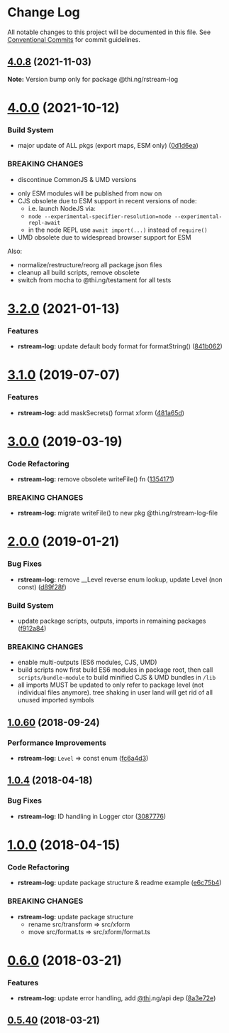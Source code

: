 # Change Log

All notable changes to this project will be documented in this file.
See [Conventional Commits](https://conventionalcommits.org) for commit guidelines.

## [4.0.8](https://github.com/thi-ng/umbrella/compare/@thi.ng/rstream-log@4.0.7...@thi.ng/rstream-log@4.0.8) (2021-11-03)

**Note:** Version bump only for package @thi.ng/rstream-log





# [4.0.0](https://github.com/thi-ng/umbrella/compare/@thi.ng/rstream-log@3.2.33...@thi.ng/rstream-log@4.0.0) (2021-10-12)


### Build System

* major update of ALL pkgs (export maps, ESM only) ([0d1d6ea](https://github.com/thi-ng/umbrella/commit/0d1d6ea9fab2a645d6c5f2bf2591459b939c09b6))


### BREAKING CHANGES

* discontinue CommonJS & UMD versions

- only ESM modules will be published from now on
- CJS obsolete due to ESM support in recent versions of node:
  - i.e. launch NodeJS via:
  - `node --experimental-specifier-resolution=node --experimental-repl-await`
  - in the node REPL use `await import(...)` instead of `require()`
- UMD obsolete due to widespread browser support for ESM

Also:
- normalize/restructure/reorg all package.json files
- cleanup all build scripts, remove obsolete
- switch from mocha to @thi.ng/testament for all tests






#  [3.2.0](https://github.com/thi-ng/umbrella/compare/@thi.ng/rstream-log@3.1.55...@thi.ng/rstream-log@3.2.0) (2021-01-13)

###  Features

- **rstream-log:** update default body format for formatString() ([841b062](https://github.com/thi-ng/umbrella/commit/841b06271362c6941176b057d1bfab363c07d104))

#  [3.1.0](https://github.com/thi-ng/umbrella/compare/@thi.ng/rstream-log@3.0.14...@thi.ng/rstream-log@3.1.0) (2019-07-07)

###  Features

- **rstream-log:** add maskSecrets() format xform ([481a65d](https://github.com/thi-ng/umbrella/commit/481a65d))

#  [3.0.0](https://github.com/thi-ng/umbrella/compare/@thi.ng/rstream-log@2.0.12...@thi.ng/rstream-log@3.0.0) (2019-03-19)

###  Code Refactoring

- **rstream-log:** remove obsolete writeFile() fn ([1354171](https://github.com/thi-ng/umbrella/commit/1354171))

###  BREAKING CHANGES

- **rstream-log:** migrate writeFile() to new pkg @thi.ng/rstream-log-file

#  [2.0.0](https://github.com/thi-ng/umbrella/compare/@thi.ng/rstream-log@1.0.76...@thi.ng/rstream-log@2.0.0) (2019-01-21)

###  Bug Fixes

- **rstream-log:** remove __Level reverse enum lookup, update Level (non const) ([d89f28f](https://github.com/thi-ng/umbrella/commit/d89f28f))

###  Build System

- update package scripts, outputs, imports in remaining packages ([f912a84](https://github.com/thi-ng/umbrella/commit/f912a84))

###  BREAKING CHANGES

- enable multi-outputs (ES6 modules, CJS, UMD)
- build scripts now first build ES6 modules in package root, then call   `scripts/bundle-module` to build minified CJS & UMD bundles in `/lib`
- all imports MUST be updated to only refer to package level   (not individual files anymore). tree shaking in user land will get rid of   all unused imported symbols

##  [1.0.60](https://github.com/thi-ng/umbrella/compare/@thi.ng/rstream-log@1.0.59...@thi.ng/rstream-log@1.0.60) (2018-09-24)

###  Performance Improvements

- **rstream-log:** `Level` => const enum ([fc6a4d3](https://github.com/thi-ng/umbrella/commit/fc6a4d3))

##  [1.0.4](https://github.com/thi-ng/umbrella/compare/@thi.ng/rstream-log@1.0.3...@thi.ng/rstream-log@1.0.4) (2018-04-18)

###  Bug Fixes

- **rstream-log:** ID handling in Logger ctor ([3087776](https://github.com/thi-ng/umbrella/commit/3087776))

#  [1.0.0](https://github.com/thi-ng/umbrella/compare/@thi.ng/rstream-log@0.6.9...@thi.ng/rstream-log@1.0.0) (2018-04-15)

###  Code Refactoring

- **rstream-log:** update package structure & readme example ([e6c75b4](https://github.com/thi-ng/umbrella/commit/e6c75b4))

###  BREAKING CHANGES

- **rstream-log:** update package structure
    - rename src/transform => src/xform
    - move src/format.ts => src/xform/format.ts

#  [0.6.0](https://github.com/thi-ng/umbrella/compare/@thi.ng/rstream-log@0.5.40...@thi.ng/rstream-log@0.6.0) (2018-03-21)

###  Features

- **rstream-log:** update error handling, add [@thi](https://github.com/thi).ng/api dep ([8a3e72e](https://github.com/thi-ng/umbrella/commit/8a3e72e))

##  [0.5.40](https://github.com/thi-ng/umbrella/compare/@thi.ng/rstream-log@0.5.39...@thi.ng/rstream-log@0.5.40) (2018-03-21)
